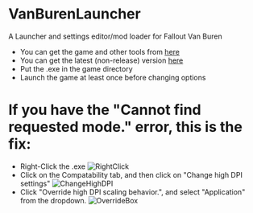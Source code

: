 # VanBurenLauncher
A Launcher and settings editor/mod loader for Fallout Van Buren
* You can get the game and other tools from [here](https://archive.org/details/f3demo)
* You can get the latest (non-release) version [here](https://github.com/kran27/VanBurenLauncher/raw/main/VBLauncher/bin/Debug/VBLauncher.exe)
* Put the .exe in the game directory
* Launch the game at least once before changing options

# If you have the "Cannot find requested mode." error, this is the fix:
* Right-Click the .exe
![RightClick](https://i.imgur.com/KdlyPS5.png)
* Click on the Compatability tab, and then click on "Change high DPI settings"
![ChangeHighDPI](https://i.imgur.com/G745zvr.png)
* Click "Override high DPI scaling behavior.", and select "Application" from the dropdown.
![OverrideBox](https://i.imgur.com/X0OoLR2.png)
